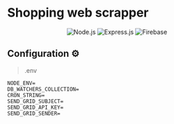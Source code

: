 # Shopping web scrapper

<div style="text-align:center;">

![Node.js](https://img.shields.io/badge/-Node.js-333333?style=flat&logo=node.js)
![Express.js](https://img.shields.io/badge/-Express.js-333333?style=flat&logo=express)
![Firebase](https://img.shields.io/badge/-Firebase-333333?style=flat&logo=firebase)

</div>


## Configuration ⚙️
> .env
``` 
NODE_ENV=
DB_WATCHERS_COLLECTION=
CRON_STRING=
SEND_GRID_SUBJECT=
SEND_GRID_API_KEY=
SEND_GRID_SENDER=
```
